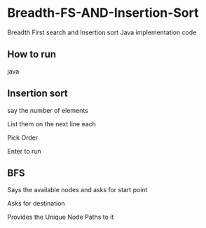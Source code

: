 # Breadth-FS-AND-Insertion-Sort
Breadth First search and Insertion sort Java implementation code

## How to run
java <filename>

## Insertion sort
say the number of elements

List them on the next line each

Pick Order

Enter to run

## BFS
Says the available nodes and asks for start point

Asks for destination

Provides the Unique Node Paths to it